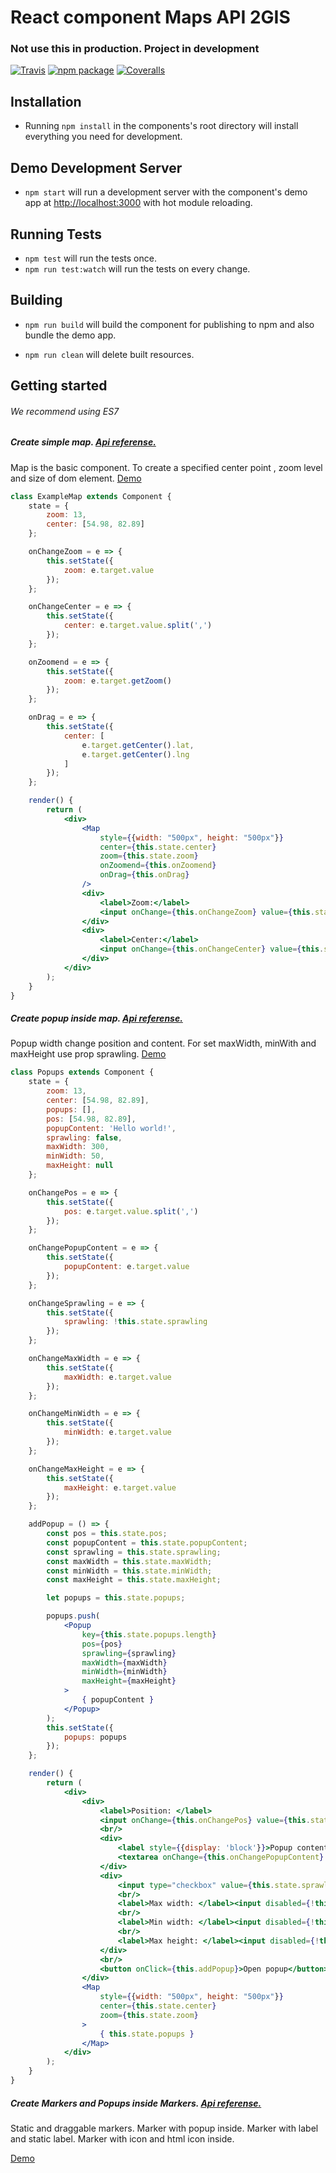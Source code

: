 # React component Maps API 2GIS
### Not use this in production. Project in development

[![Travis][build-badge]][build]
[![npm package][npm-badge]][npm]
[![Coveralls][coveralls-badge]][coveralls]

## Installation

* Running `npm install` in the components's root directory will install everything you need for development.

## Demo Development Server

* `npm start` will run a development server with the component's demo app at [http://localhost:3000](http://localhost:3000) with hot module reloading.

## Running Tests

* `npm test` will run the tests once.
* `npm run test:watch` will run the tests on every change.

## Building

* `npm run build` will build the component for publishing to npm and also bundle the demo app.

* `npm run clean` will delete built resources.

[build-badge]: https://img.shields.io/travis/2gis/2gismaps-react/master.svg?style=flat-square
[build]: https://travis-ci.org/2gis/2gismaps-react

[npm-badge]: https://img.shields.io/npm/v/2gismaps-react.svg?style=flat-square
[npm]: https://www.npmjs.org/package/2gismaps-react

[coveralls-badge]: https://img.shields.io/coveralls/2gis/2gismaps-react/master.svg?style=flat-square
[coveralls]: https://coveralls.io/github/2gis/2gismaps-react


## Getting started
###### We recommend using ES7

##### Create simple map. [Api referense.](http://api.2gis.ru/doc/maps/manual/map/)

Map is the basic component. 
To create a specified center point , zoom level and size of dom element.
[Demo](http://2gis.github.io/2gis-maps-react/#simple-map)

```jsx
class ExampleMap extends Component {
    state = {
        zoom: 13,
        center: [54.98, 82.89]
    };

    onChangeZoom = e => {
        this.setState({
            zoom: e.target.value
        });
    };

    onChangeCenter = e => {
        this.setState({
            center: e.target.value.split(',')
        });
    };

    onZoomend = e => {
        this.setState({
            zoom: e.target.getZoom()
        });
    };

    onDrag = e => {
        this.setState({
            center: [
                e.target.getCenter().lat,
                e.target.getCenter().lng
            ]
        });
    };

    render() {
        return (
            <div>
                <Map
                    style={{width: "500px", height: "500px"}}
                    center={this.state.center}
                    zoom={this.state.zoom}
                    onZoomend={this.onZoomend}
                    onDrag={this.onDrag}
                />
                <div>
                    <label>Zoom:</label>
                    <input onChange={this.onChangeZoom} value={this.state.zoom}/>
                </div>
                <div>
                    <label>Center:</label>
                    <input onChange={this.onChangeCenter} value={this.state.center}/>
                </div>
            </div>
        );
    }
}

```

##### Create popup inside map. [Api referense.](http://api.2gis.ru/doc/maps/examples/popups/)

Popup width change position and content.
For set maxWidth, minWith and maxHeight use prop sprawling.
[Demo](http://2gis.github.io/2gis-maps-react/#popups)

```jsx
class Popups extends Component {
    state = {
        zoom: 13,
        center: [54.98, 82.89],
        popups: [],
        pos: [54.98, 82.89],
        popupContent: 'Hello world!',
        sprawling: false,
        maxWidth: 300,
        minWidth: 50,
        maxHeight: null
    };

    onChangePos = e => {
        this.setState({
            pos: e.target.value.split(',')
        });
    };

    onChangePopupContent = e => {
        this.setState({
            popupContent: e.target.value
        });
    };

    onChangeSprawling = e => {
        this.setState({
            sprawling: !this.state.sprawling
        });
    };

    onChangeMaxWidth = e => {
        this.setState({
            maxWidth: e.target.value
        });
    };

    onChangeMinWidth = e => {
        this.setState({
            minWidth: e.target.value
        });
    };

    onChangeMaxHeight = e => {
        this.setState({
            maxHeight: e.target.value
        });
    };

    addPopup = () => {
        const pos = this.state.pos;
        const popupContent = this.state.popupContent;
        const sprawling = this.state.sprawling;
        const maxWidth = this.state.maxWidth;
        const minWidth = this.state.minWidth;
        const maxHeight = this.state.maxHeight;

        let popups = this.state.popups;

        popups.push(
            <Popup
                key={this.state.popups.length}
                pos={pos}
                sprawling={sprawling}
                maxWidth={maxWidth}
                minWidth={minWidth}
                maxHeight={maxHeight}
            >
                { popupContent }
            </Popup>
        );
        this.setState({
            popups: popups
        });
    };

    render() {
        return (
            <div>
                <div>
                    <label>Position: </label>
                    <input onChange={this.onChangePos} value={this.state.pos} style={{width: 100}}/>
                    <br/>
                    <div>
                        <label style={{display: 'block'}}>Popup content: </label>
                        <textarea onChange={this.onChangePopupContent} value={this.state.popupContent} style={{width: 400}}/>
                    </div>
                    <div>
                        <input type="checkbox" value={this.state.sprawling} onChange={this.onChangeSprawling}/><label>Sprawling</label>
                        <br/>
                        <label>Max width: </label><input disabled={!this.state.sprawling} onChange={this.onChangeMaxWidth} value={this.state.maxWidth} style={{width: 100}}/>
                        <br/>
                        <label>Min width: </label><input disabled={!this.state.sprawling} onChange={this.onChangeMinWidth} value={this.state.minWidth} style={{width: 100}}/>
                        <br/>
                        <label>Max height: </label><input disabled={!this.state.sprawling} onChange={this.onChangeMaxHeight} value={this.state.maxHeight} style={{width: 100}}/>
                    </div>
                    <br/>
                    <button onClick={this.addPopup}>Open popup</button>
                </div>
                <Map
                    style={{width: "500px", height: "500px"}}
                    center={this.state.center}
                    zoom={this.state.zoom}
                >
                    { this.state.popups }
                </Map>
            </div>
        );
    }
}

```

##### Create Markers and Popups inside Markers. [Api referense.](http://api.2gis.ru/doc/maps/examples/markers/)

Static and draggable markers.
Marker with popup inside.
Marker with label and static label.
Marker with icon and html icon inside.

[Demo](http://2gis.github.io/2gis-maps-react/#markers-simple)
